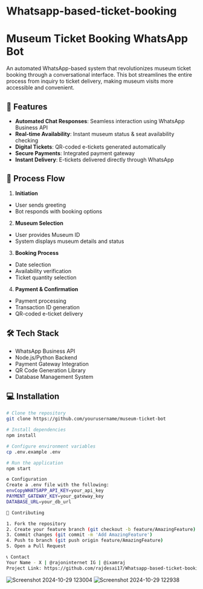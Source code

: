 # Whatsapp-based-ticket-booking
# Museum Ticket Booking WhatsApp Bot

An automated WhatsApp-based system that revolutionizes museum ticket booking through a conversational interface. This bot streamlines the entire process from inquiry to ticket delivery, making museum visits more accessible and convenient.

## 🎯 Features

- **Automated Chat Responses**: Seamless interaction using WhatsApp Business API
- **Real-time Availability**: Instant museum status & seat availability checking
- **Digital Tickets**: QR-coded e-tickets generated automatically
- **Secure Payments**: Integrated payment gateway
- **Instant Delivery**: E-tickets delivered directly through WhatsApp

## 🔄 Process Flow

1. **Initiation**
  - User sends greeting
  - Bot responds with booking options

2. **Museum Selection**
  - User provides Museum ID
  - System displays museum details and status

3. **Booking Process**
  - Date selection
  - Availability verification
  - Ticket quantity selection

4. **Payment & Confirmation**
  - Payment processing
  - Transaction ID generation
  - QR-coded e-ticket delivery

## 🛠️ Tech Stack

- WhatsApp Business API
- Node.js/Python Backend
- Payment Gateway Integration
- QR Code Generation Library
- Database Management System

## 💻 Installation

```bash
# Clone the repository
git clone https://github.com/yourusername/museum-ticket-bot

# Install dependencies
npm install

# Configure environment variables
cp .env.example .env

# Run the application
npm start

⚙️ Configuration
Create a .env file with the following:
envCopyWHATSAPP_API_KEY=your_api_key
PAYMENT_GATEWAY_KEY=your_gateway_key
DATABASE_URL=your_db_url

🤝 Contributing

1. Fork the repository
2. Create your feature branch (git checkout -b feature/AmazingFeature)
3. Commit changes (git commit -m 'Add AmazingFeature')
4. Push to branch (git push origin feature/AmazingFeature)
5. Open a Pull Request

📞 Contact
Your Name - X | @rajoninternet IG | @ixamraj
Project Link: https://github.com/rajdesai17/Whatsapp-based-ticket-booking
```
![Screenshot 2024-10-29 123004](https://github.com/user-attachments/assets/d921ad98-558a-4a97-9cb9-9068ccff49d4)
![Screenshot 2024-10-29 122938](https://github.com/user-attachments/assets/75608b76-be93-44a3-9186-089156f40fb8)
